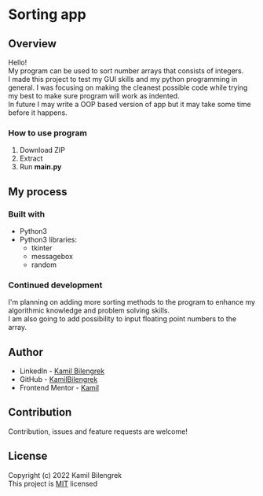 # Sorting app

## Overview

Hello!  
My program can be used to sort number arrays that consists of integers.  
I made this project to test my GUI skills and my python programming in general. I was focusing on making the cleanest possible code while trying my best to make sure program will work as indented.  
In future I may write a OOP based version of app but it may take some time before it happens.

### How to use program

1. Download ZIP
2. Extract
3. Run **main.py**

## My process

### Built with

* Python3
* Python3 libraries:
    * tkinter
    * messagebox
    * random

### Continued development

I'm planning on adding more sorting methods to the program to enhance my algorithmic knowledge and problem solving skills.  
I am also going to add possibility to input floating point numbers to the array.

## Author

* LinkedIn - [Kamil Bilengrek](https://www.linkedin.com/in/kamil-bilengrek-612a82238/)
* GitHub - [KamilBilengrek](https://github.com/KamilBilengrek)
* Frontend Mentor - [Kamil](https://www.frontendmentor.io/profile/Kammilos)

## Contribution

Contribution, issues and feature requests are welcome!

## License

Copyright (c) 2022 Kamil Bilengrek  
This project is [MIT](https://github.com/KamilBilengrek/Order-Summary-page/blob/main/LICENSE.txt) licensed
